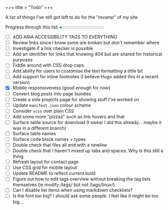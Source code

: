 +++
title = "Todo"
+++

A list of things I've still got left to do for the "revamp" of my site

Progress through this list: <progress id="todo" value="1" max="24"></progress>

* [ ] ADD ARIA ACCESSIBILITY TAGS TO EVERYTHING
* [ ] Review links since I know some are broken but don't remember where
* [ ] Investigate if a link checker is possible
* [ ] Add an identifier for links that knowing 404 but are shared for historical purposes
* [ ] Fiddle around with CSS drop caps
* [ ] Add ability for users to customise the text formatting a little bit
* [ ] Add support for inline footnotes (I believe Hugo added this in a recent version)
* [x] Mobile responsiveness (good enough for now)
* [ ] Convert blog posts into page bundles
* [ ] Create a side projects page for showing stuff I've worked on
* [ ] Update `manifest.json` colour scheme
* [ ] Consider `scss` over plain CSS
* [ ] Add some more "pizzaz" such as link hovers and that
* [ ] Surface table source for download (I swear I did this already... maybe it was in a different branch)
* [ ] Surface table names
* [ ] Surface code block names + types
* [ ] Double check that files all end with a newline
* [ ] Double check that I haven't mixed up tabs and spaces. Why is this still a thing
* [ ] Refresh layout for contact page
* [ ] Use CSS grid for mobile layout
* [ ] Update README to reflect current build
* [ ] Figure out how to edit tags overview without breaking the tag lists themselves (ie modify /tags/ but not /tags/linux/)
* [ ] Can I disable list items when using markdown checklists?
* [ ] Is the font too big? I should ask some people. I feel like it might be too big...
